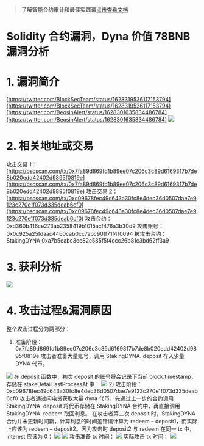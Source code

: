 >**了解智能合约审计和最佳实践请**[点击查看文档](https://safful.com/) 

# Solidity 合约漏洞，Dyna 价值 78BNB 漏洞分析

# 1. 漏洞简介

[https://twitter.com/BlockSecTeam/status/1628319536117153794](https://twitter.com/BlockSecTeam/status/1628319536117153794)
[https://twitter.com/BeosinAlert/status/1628301635834486784](https://twitter.com/BeosinAlert/status/1628301635834486784)
![](https://cdn.nlark.com/yuque/0/2023/png/97322/1696649870592-d8634448-51f8-42fd-bea5-874f4e71fef5.png#averageHue=%23f3f0f0&clientId=u7581863d-7fe2-4&from=paste&id=uf5580d59&originHeight=638&originWidth=699&originalType=url&ratio=2&rotation=0&showTitle=false&status=done&style=none&taskId=ucb180bb5-e0f6-4242-8a1c-cde3b3f7d5b&title=)

# 2. 相关地址或交易

攻击交易 1：
[https://bscscan.com/tx/0x7fa89d869fd1b89ee07c206c3c89d6169317b7de8b020edd42402d9895f0819e](https://bscscan.com/tx/0x7fa89d869fd1b89ee07c206c3c89d6169317b7de8b020edd42402d9895f0819e)
攻击交易 2：
[https://bscscan.com/tx/0xc09678fec49c643a30fc8e4dec36d0507dae7e9123c270e1f073d335deab6cf0](https://bscscan.com/tx/0xc09678fec49c643a30fc8e4dec36d0507dae7e9123c270e1f073d335deab6cf0)
攻击合约：0xd360b416ce273ab2358419b1015acf476a3b30d9
攻击账号：0x0c925a25fdaac4460cab0cc7abc90ff71f410094
被攻击合约：StakingDYNA 0xa7b5eabc3ee82c585f5f4ccc26b81c3bd62ff3a9

# 3. 获利分析

![](https://cdn.nlark.com/yuque/0/2023/png/97322/1696649870695-c916128f-2a45-4dd4-a3d9-25725d081ac8.png#averageHue=%23fefefd&clientId=u7581863d-7fe2-4&from=paste&id=uf45f7b93&originHeight=617&originWidth=1704&originalType=url&ratio=2&rotation=0&showTitle=false&status=done&style=none&taskId=ub25b0db3-4a9d-40a2-8246-0809c262718&title=)

# 4. 攻击过程&漏洞原因

整个攻击过程分为两部分：

1. 准备阶段：
   0x7fa89d869fd1b89ee07c206c3c89d6169317b7de8b020edd42402d9895f0819e
   攻击者准备大量账号，调用 StakingDYNA. deposit 存入少量 DYNA 代币。

![](https://cdn.nlark.com/yuque/0/2023/png/97322/1696649870638-cad42b43-db37-4373-aaa7-8f729993001e.png#averageHue=%23f8f5f4&clientId=u7581863d-7fe2-4&from=paste&id=u70485beb&originHeight=771&originWidth=1765&originalType=url&ratio=2&rotation=0&showTitle=false&status=done&style=none&taskId=u65693578-e966-40bb-9347-c29bbc69244&title=)
在 deposit 函数中，初次 deposit 的账号将会记录下当前 block.timestamp，存储在 stakeDetail.lastProcessAt 中：
![](https://cdn.nlark.com/yuque/0/2023/png/97322/1696649870571-69636ecb-a9bb-4566-8959-a7869d0d555e.png#averageHue=%23242220&clientId=u7581863d-7fe2-4&from=paste&id=udfe54e63&originHeight=420&originWidth=752&originalType=url&ratio=2&rotation=0&showTitle=false&status=done&style=none&taskId=u7c3632a5-fb4e-4634-9962-fde66e5d9ad&title=) 2) 攻击阶段：
0xc09678fec49c643a30fc8e4dec36d0507dae7e9123c270e1f073d335deab6cf0
攻击者通过闪电贷获取大量 dyna 代币，先通过上一步的合约调用 StakingDYNA. deposit 将代币存储在 StakingDYNA 合约中，再直接调用 StakingDYNA. redeem 取回利息。
在攻击者第二次 deposit 时，StakingDYNA 合约并未更新时间戳，计算利息的时间差错误计算为 redeem – deposit1，而实际上应该为 redeem – deposit2。因为攻击时 deposit2 与 redeem 在同一 tx 中，interest 应该为 0：
![](https://cdn.nlark.com/yuque/0/2023/png/97322/1696649870595-ec5e3332-31c0-436e-9b66-836a1457fcab.png#averageHue=%23242120&clientId=u7581863d-7fe2-4&from=paste&id=u23d11403&originHeight=413&originWidth=842&originalType=url&ratio=2&rotation=0&showTitle=false&status=done&style=none&taskId=ude7b073a-5bf2-4a0f-ba57-ec46e2698e8&title=)
![](https://cdn.nlark.com/yuque/0/2023/png/97322/1696649871058-1a59cfbc-a34e-4971-bf90-79de2e323282.png#averageHue=%2323201f&clientId=u7581863d-7fe2-4&from=paste&id=u9bdbbbe3&originHeight=244&originWidth=825&originalType=url&ratio=2&rotation=0&showTitle=false&status=done&style=none&taskId=u5e320669-8402-4cef-8e43-64e5d003600&title=)
攻击准备 tx 时间：
![](https://cdn.nlark.com/yuque/0/2023/png/97322/1696649871113-dfc506de-5e2a-4f54-9c65-d90957f0b856.png#averageHue=%23f9e092&clientId=u7581863d-7fe2-4&from=paste&id=u9c7bde3b&originHeight=253&originWidth=777&originalType=url&ratio=2&rotation=0&showTitle=false&status=done&style=none&taskId=u529f46da-a5af-454f-b47b-fa6ca992a25&title=)
实际攻击 tx 时间：
![](https://cdn.nlark.com/yuque/0/2023/png/97322/1696649871171-df366999-5965-42d4-a098-36765f4e77f7.png#averageHue=%23f9e092&clientId=u7581863d-7fe2-4&from=paste&id=uf9a745d4&originHeight=254&originWidth=769&originalType=url&ratio=2&rotation=0&showTitle=false&status=done&style=none&taskId=ud22f815c-5124-4177-ac2d-cb94db83bc5&title=)
